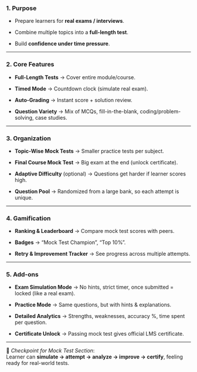 ### **1. Purpose**

- Prepare learners for **real exams / interviews**.
    
- Combine multiple topics into a **full-length test**.
    
- Build **confidence under time pressure**.
    

---

### **2. Core Features**

- **Full-Length Tests** → Cover entire module/course.
    
- **Timed Mode** → Countdown clock (simulate real exam).
    
- **Auto-Grading** → Instant score + solution review.
    
- **Question Variety** → Mix of MCQs, fill-in-the-blank, coding/problem-solving, case studies.
    

---

### **3. Organization**

- **Topic-Wise Mock Tests** → Smaller practice tests per subject.
    
- **Final Course Mock Test** → Big exam at the end (unlock certificate).
    
- **Adaptive Difficulty** (optional) → Questions get harder if learner scores high.
    
- **Question Pool** → Randomized from a large bank, so each attempt is unique.
    

---

### **4. Gamification**

- **Ranking & Leaderboard** → Compare mock test scores with peers.
    
- **Badges** → “Mock Test Champion”, “Top 10%”.
    
- **Retry & Improvement Tracker** → See progress across multiple attempts.
    

---

### **5. Add-ons**

- **Exam Simulation Mode** → No hints, strict timer, once submitted = locked (like a real exam).
    
- **Practice Mode** → Same questions, but with hints & explanations.
    
- **Detailed Analytics** → Strengths, weaknesses, accuracy %, time spent per question.
    
- **Certificate Unlock** → Passing mock test gives official LMS certificate.
    

---

📍 _Checkpoint for Mock Test Section_:  
Learner can **simulate → attempt → analyze → improve → certify**, feeling ready for real-world tests.
